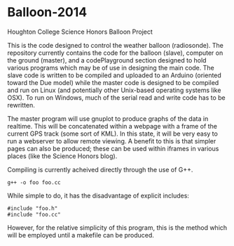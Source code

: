 Balloon-2014
============

Houghton College Science Honors Balloon Project

This is the code designed to control the weather balloon (radiosonde). The
repository currently contains the code for the balloon (slave), computer on the
ground (master), and a codePlayground section designed to hold various programs
which may be of use in designing the main code. The slave code is written to be
compiled and uploaded to an Arduino (oriented toward the Due model) while the
master code is designed to be compiled and run on Linux (and potentially other
Unix-based operating systems like OSX). To run on Windows, much of the serial
read and write code has to be rewritten.

The master program will use gnuplot to produce graphs of the data in realtime.
This will be concatenated within a webpage with a frame of the current GPS
track (some sort of KML). In this state, it will be very easy to run a webserver
to allow remote viewing. A benefit to this is that simpler pages can also be
produced; these can be used within iframes in various places (like the Science
Honors blog).

Compiling is currently acheived directly through the use of G++.

```
g++ -o foo foo.cc
```

While simple to do, it has the disadvantage of explicit includes:

```
#include "foo.h"
#include "foo.cc"
```

However, for the relative simplicity of this program, this is the method which
will be employed until a makefile can be produced.
